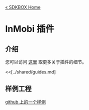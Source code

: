 [&#171; SDKBOX Home](http://sdkbox.com)

<h1>InMobi 插件</h1>

## 介绍
您可以访问 [这里](http://www.cocos2d-x.org/sdkbox/inmobi) 取更多关于插件的细节。


<<[../shared/guides.md]


## 样例工程

[github 上的一个样例](https://github.com/sdkbox/sdkbox-sample-inmobi)
